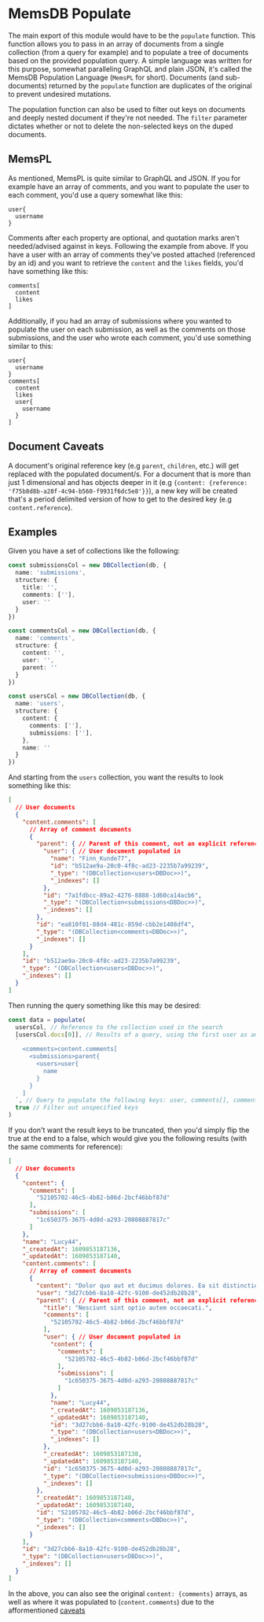 # MemsDB Populate
The main export of this module would have to be the `populate` function. This function allows you to pass in an array of documents from a single collection (from a query for example) and to populate a tree of documents based on the provided population query. A simple language was written for this purpose, somewhat paralleling GraphQL and plain JSON, it's called the MemsDB Population Language (`MemsPL` for short). Documents (and sub-documents) returned by the `populate` function are duplicates of the original to prevent undesired mutations.

The population function can also be used to filter out keys on documents and deeply nested document if they're not needed. The `filter` parameter dictates whether or not to delete the non-selected keys on the duped documents.

## MemsPL
As mentioned, MemsPL is quite similar to GraphQL and JSON. If you for example have an array of comments, and you want to populate the user to each comment, you'd use a query somewhat like this:
```
user{
  username
}
```
Comments after each property are optional, and quotation marks aren't needed/advised against in keys.
Following the example from above. If you have a user with an array of comments they've posted attached (referenced by an id) and you want to retrieve the `content` and the `likes` fields, you'd have something like this:
```
comments[
  content
  likes
]
```
Additionally, if you had an array of submissions where you wanted to populate the user on each submission, as well as the comments on those submissions, and the user who wrote each comment, you'd use something similar to this:
```
user{
  username
}
comments[
  content
  likes
  user{
    username
  }
]
```


## Document Caveats
A document's original reference key (e.g `parent`, `children`, etc.) will get replaced with the populated document/s. For a document that is more than just 1 dimensional and has objects deeper in it (e.g `{content: {reference: 'f75b8d8b-a28f-4c94-b560-f9931f6dc5e8'}}`), a new key will be created that's a period delimited version of how to get to the desired key (e.g `content.reference`).

## Examples
Given you have a set of collections like the following:

```typescript
const submissionsCol = new DBCollection(db, {
  name: 'submissions',
  structure: {
    title: '',
    comments: [''],
    user: ''
  }
})

const commentsCol = new DBCollection(db, {
  name: 'comments',
  structure: {
    content: '',
    user: '',
    parent: ''
  }
})

const usersCol = new DBCollection(db, {
  name: 'users',
  structure: {
    content: {
      comments: [''],
      submissions: [''],
    },
    name: ''
  }
})
```

And starting from the `users` collection, you want the results to look something like this:
```json
[
  // User documents
  {
    "content.comments": [
      // Array of comment documents
      {
        "parent": { // Parent of this comment, not an explicit reference by default, just an ID
          "user": { // User document populated in
            "name": "Finn_Kunde77",
            "id": "b512ae9a-20c0-4f8c-ad23-2235b7a99239",
            "_type": "(DBCollection<users<DBDoc>>)",
            "_indexes": []
          },
          "id": "7a1fdbcc-89a2-4276-8888-1d60ca14acb6",
          "_type": "(DBCollection<submissions<DBDoc>>)",
          "_indexes": []
        },
        "id": "ea810f01-88d4-481c-859d-cbb2e1408df4",
        "_type": "(DBCollection<comments<DBDoc>>)",
        "_indexes": []
      }
    ],
    "id": "b512ae9a-20c0-4f8c-ad23-2235b7a99239",
    "_type": "(DBCollection<users<DBDoc>>)",
    "_indexes": []
  }
]
```

Then running the query something like this may be desired:

```javascript
const data = populate(
  usersCol, // Reference to the collection used in the search
  [usersCol.docs[0]], // Results of a query, using the first user as an example
  `
    <comments>content.comments[
      <submissions>parent{
        <users>user{
          name
        }
      }
    ]
  `, // Query to populate the following keys: user, comments[], comments[].user, comments[].user.submissions[]
  true // Filter out unspecified keys
)
```

If you don't want the result keys to be truncated, then you'd simply flip the true at the end to a false, which would give you the following results (with the same comments for reference):

```json
[
  // User documents
  {
    "content": {
      "comments": [
        "52105702-46c5-4b82-b06d-2bcf46bbf87d"
      ],
      "submissions": [
        "1c650375-3675-4d0d-a293-20808887817c"
      ]
    },
    "name": "Lucy44",
    "_createdAt": 1609853187136,
    "_updatedAt": 1609853187140,
    "content.comments": [
      // Array of comment documents
      {
        "content": "Dolor quo aut et ducimus dolores. Ea sit distinctio. Nihil illo quo enim est blanditiis natus repellendus non. Quaerat enim qui eveniet. Architecto nam voluptas iusto rerum dolor quasi voluptas necessitatibus.",
        "user": "3d27cbb6-8a10-42fc-9100-de452db28b28",
        "parent": { // Parent of this comment, not an explicit reference by default, just an ID
          "title": "Nesciunt sint optio autem occaecati.",
          "comments": [
            "52105702-46c5-4b82-b06d-2bcf46bbf87d"
          ],
          "user": { // User document populated in
            "content": {
              "comments": [
                "52105702-46c5-4b82-b06d-2bcf46bbf87d"
              ],
              "submissions": [
                "1c650375-3675-4d0d-a293-20808887817c"
              ]
            },
            "name": "Lucy44",
            "_createdAt": 1609853187136,
            "_updatedAt": 1609853187140,
            "id": "3d27cbb6-8a10-42fc-9100-de452db28b28",
            "_type": "(DBCollection<users<DBDoc>>)",
            "_indexes": []
          },
          "_createdAt": 1609853187138,
          "_updatedAt": 1609853187140,
          "id": "1c650375-3675-4d0d-a293-20808887817c",
          "_type": "(DBCollection<submissions<DBDoc>>)",
          "_indexes": []
        },
        "_createdAt": 1609853187140,
        "_updatedAt": 1609853187140,
        "id": "52105702-46c5-4b82-b06d-2bcf46bbf87d",
        "_type": "(DBCollection<comments<DBDoc>>)",
        "_indexes": []
      }
    ],
    "id": "3d27cbb6-8a10-42fc-9100-de452db28b28",
    "_type": "(DBCollection<users<DBDoc>>)",
    "_indexes": []
  }
]
```

In the above, you can also see the original `content: {comments}` arrays, as well as where it was populated to (`content.comments`) due to the afformentioned [caveats](#document-caveats)